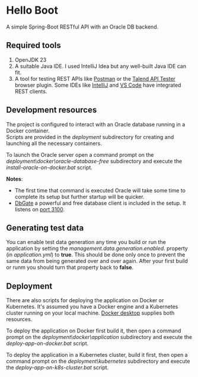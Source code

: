 # Hello Boot

A simple Spring-Boot RESTful API with an Oracle DB backend.

## Required tools

1. OpenJDK 23
2. A suitable Java IDE. I used IntelliJ Idea but any well-built Java IDE can fit.
3. A tool for testing REST APIs like [Postman](https://www.postman.com/) or the
[Talend API Tester](https://chromewebstore.google.com/detail/talend-api-tester-free-ed/aejoelaoggembcahagimdiliamlcdmfm)
browser plugin. Some IDEs like [IntelliJ](https://www.jetbrains.com/help/idea/http-client-in-product-code-editor.html)
and [VS Code](https://marketplace.visualstudio.com/items?itemName=humao.rest-client) have integrated REST clients.

## Development resources

The project is configured to interact with an Oracle database running in a Docker container.<br>
Scripts are provided in the _deployment_ subdirectory for creating and launching all the necessary containers.

To launch the Oracle server open a command prompt on the _deployment\\docker\\oracle-database-free_ subdirectory and
execute the _install-oracle-on-docker.bat_ script.

**Notes**:

* The first time that command is executed Oracle will take some time to complete its setup but further startup will be quicker.
* [DbGate](https://dbgate.org/) a powerful and free database client is included in the setup. It listens on [port 3100](http://localhost:3100).

## Generating test data

You can enable test data generation any time you build or run the application by setting the _management.data.generation.enabled_.
property (in _application.yml_) to **true**. This should be done only once to prevent the same data from being generated
over and over again. After your first build or runm you should turn that property back to **false**.

## Deployment

There are also scripts for deploying the application on Docker or Kubernetes. It's assumed you have a Docker engine
and a Kubernetes cluster running on your local machine. [Docker desktop](https://docs.docker.com/desktop/) supplies both resources.

To deploy the application on Docker first build it, then open a command prompt on the _deployment\\docker\\application_
subdirectory and execute the _deploy-app-on-docker.bat_ script.

To deploy the application in a Kubernetes cluster, build it first, then open a command prompt on the _deployment\\kubernetes_
subdirectory and execute the _deploy-app-on-k8s-cluster.bat_ script.
